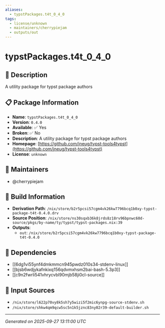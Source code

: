 ```yaml
---
aliases:
  - typstPackages.t4t_0_4_0
tags:
  - license/unknown
  - maintainers/cherrypiejam
  - outputs/out
---
```


# typstPackages.t4t_0_4_0

## 📝 Description

A utility package for typst package authors

## 📋 Package Information

- **Name**: `typstPackages.t4t_0_4_0`
- **Version**: `0.4.0`
- **Available**: ✅ Yes
- **Broken**: ✅ No
- **Description**: A utility package for typst package authors
- **Homepage**: [https://github.com/jneug/typst-tools4typst](https://github.com/jneug/typst-tools4typst)
- **License**: `unknown`
## 👥 Maintainers

- @cherrypiejam


## 🔧 Build Information

- **Derivation Path**: `/nix/store/b2r5pcsi57cgm4vk26kw7796bcq1b0xy-typst-package-t4t-0.4.0.drv`
- **Source Position**: `/nix/store/ns30sqxb36k8jrds8z18rv96bpnwc60d-source/pkgs/by-name/ty/typst/typst-packages.nix:39`
- **Outputs**:
  - `out`:  `/nix/store/b2r5pcsi57cgm4vk26kw7796bcq1b0xy-typst-package-t4t-0.4.0`

## 🔗 Dependencies

- [[6dg1vi55ynf4dmkmmcn945pwdz010s34-stdenv-linux]]
- [[bjsb6wdjykafnkixq156qdvmxhsm2bai-bash-5.3p3]]
- [[c9n2fwrli541vhrycvbl90mjb58ji0cl-source]]

## 📁 Input Sources

- `/nix/store/l622p70vy8k5sh7y5wizi5f2mic6ynpg-source-stdenv.sh`
- `/nix/store/shkw4qm9qcw5sc5n1k5jznc83ny02r39-default-builder.sh`

---
*Generated on 2025-09-27 13:11:00 UTC*
